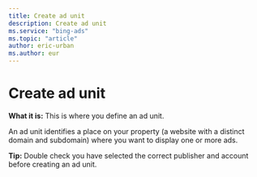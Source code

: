 ```yaml
---
title: Create ad unit
description: Create ad unit
ms.service: "bing-ads"
ms.topic: "article"
author: eric-urban
ms.author: eur
---
```


# Create ad unit

**What it is:**  This is where you define an ad unit.

An ad unit identifies a place on your property (a website with a distinct domain and subdomain) where you want to display one or more ads.

**Tip:**  Double check you have selected the correct publisher and account before creating an ad unit.


